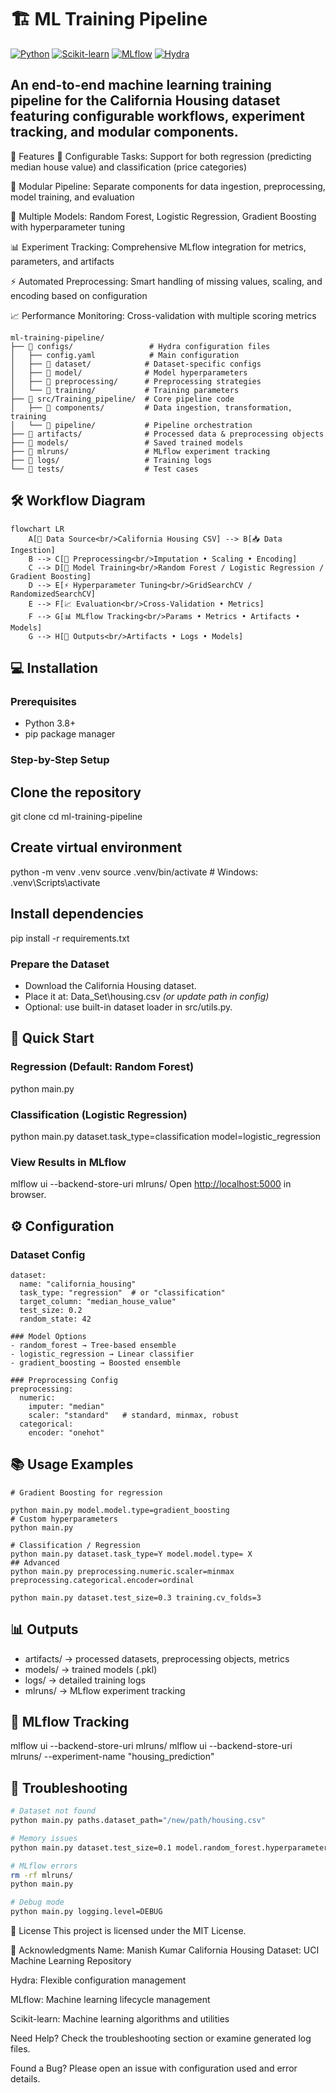 # 🏗️ ML Training Pipeline

[![Python](https://img.shields.io/badge/Python-3.8%2B-blue)](https://www.python.org/) [![Scikit-learn](https://img.shields.io/badge/Scikit--learn-1.0%2B-orange)](https://scikit-learn.org/stable/) [![MLflow](https://img.shields.io/badge/MLflow-2.0%2B-red)](https://mlflow.org/) [![Hydra](https://img.shields.io/badge/Hydra-1.3%2B-green)](https://hydra.cc/)


## An **end-to-end machine learning training pipeline** for the California Housing dataset featuring configurable workflows, experiment tracking, and modular components.

🚀 Features
🔧 Configurable Tasks: Support for both regression (predicting median house value) and classification (price categories)

🧩 Modular Pipeline: Separate components for data ingestion, preprocessing, model training, and evaluation

🤖 Multiple Models: Random Forest, Logistic Regression, Gradient Boosting with hyperparameter tuning

📊 Experiment Tracking: Comprehensive MLflow integration for metrics, parameters, and artifacts

⚡ Automated Preprocessing: Smart handling of missing values, scaling, and encoding based on configuration

📈 Performance Monitoring: Cross-validation with multiple scoring metrics
```
ml-training-pipeline/
├── 📂 configs/                 # Hydra configuration files
│   ├── config.yaml            # Main configuration
│   ├── 📂 dataset/            # Dataset-specific configs
│   ├── 📂 model/              # Model hyperparameters
│   ├── 📂 preprocessing/      # Preprocessing strategies
│   └── 📂 training/           # Training parameters
├── 📂 src/Training_pipeline/  # Core pipeline code
│   ├── 📂 components/         # Data ingestion, transformation, training
│   └── 📂 pipeline/           # Pipeline orchestration
├── 📂 artifacts/              # Processed data & preprocessing objects
├── 📂 models/                 # Saved trained models
├── 📂 mlruns/                 # MLflow experiment tracking
├── 📂 logs/                   # Training logs
└── 📂 tests/                  # Test cases
```

## 🛠️ Workflow Diagram

```mermaid
flowchart LR
    A[📂 Data Source<br/>California Housing CSV] --> B[📥 Data Ingestion]
    B --> C[🧹 Preprocessing<br/>Imputation • Scaling • Encoding]
    C --> D[🤖 Model Training<br/>Random Forest / Logistic Regression / Gradient Boosting]
    D --> E[⚡ Hyperparameter Tuning<br/>GridSearchCV / RandomizedSearchCV]
    E --> F[📈 Evaluation<br/>Cross-Validation • Metrics]
    F --> G[📊 MLflow Tracking<br/>Params • Metrics • Artifacts • Models]
    G --> H[💾 Outputs<br/>Artifacts • Logs • Models]
```

## 💻 Installation
### Prerequisites
- Python 3.8+  
- pip package manager  
### Step-by-Step Setup
## Clone the repository
git clone <repository-url>
cd ml-training-pipeline

## Create virtual environment
python -m venv .venv
source .venv/bin/activate   # Windows: .venv\Scripts\activate

## Install dependencies
pip install -r requirements.txt

### Prepare the Dataset
- Download the California Housing dataset.  
- Place it at: Data_Set\\housing.csv *(or update path in config)*  
- Optional: use built-in dataset loader in src/utils.py.

## 🏃 Quick Start
### Regression (Default: Random Forest)
python main.py

### Classification (Logistic Regression)
python main.py dataset.task_type=classification model=logistic_regression

### View Results in MLflow
mlflow ui --backend-store-uri mlruns/
Open [http://localhost:5000](http://localhost:5000) in browser.

## ⚙️ Configuration
### Dataset Config
```
dataset:
  name: "california_housing"
  task_type: "regression"  # or "classification"
  target_column: "median_house_value"
  test_size: 0.2
  random_state: 42

### Model Options
- random_forest → Tree-based ensemble  
- logistic_regression → Linear classifier  
- gradient_boosting → Boosted ensemble  

### Preprocessing Config
preprocessing:
  numeric:
    imputer: "median"
    scaler: "standard"   # standard, minmax, robust
  categorical:
    encoder: "onehot"
```

## 📚 Usage Examples
```
# Gradient Boosting for regression

python main.py model.model.type=gradient_boosting
# Custom hyperparameters
python main.py 

# Classification / Regression 
python main.py dataset.task_type=Y model.model.type= X
## Advanced
python main.py preprocessing.numeric.scaler=minmax preprocessing.categorical.encoder=ordinal

python main.py dataset.test_size=0.3 training.cv_folds=3
```

## 📊 Outputs
- artifacts/ → processed datasets, preprocessing objects, metrics  
- models/ → trained models (.pkl)  
- logs/ → detailed training logs  
- mlruns/ → MLflow experiment tracking  

## 🔬 MLflow Tracking

mlflow ui --backend-store-uri mlruns/
mlflow ui --backend-store-uri mlruns/ --experiment-name "housing_prediction"

## 🐛 Troubleshooting
```bash
# Dataset not found
python main.py paths.dataset_path="/new/path/housing.csv"

# Memory issues
python main.py dataset.test_size=0.1 model.random_forest.hyperparameters.max_depth=10

# MLflow errors
rm -rf mlruns/
python main.py

# Debug mode
python main.py logging.level=DEBUG
```
📄 License
This project is licensed under the MIT License.

🙏 Acknowledgments
Name: Manish Kumar
California Housing Dataset: UCI Machine Learning Repository

Hydra: Flexible configuration management

MLflow: Machine learning lifecycle management

Scikit-learn: Machine learning algorithms and utilities

Need Help? Check the troubleshooting section or examine generated log files.

Found a Bug? Please open an issue with configuration used and error details.
